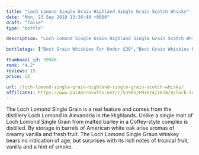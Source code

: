 ```yaml
---
title: "Loch Lomond Single Grain Highland Single Grain Scotch Whisky"
date: "Mon, 23 Sep 2019 13:36:48 +0000"
draft: "false"
type: "bottle"

description: "Loch Lomond Single Grain Highland Single Grain Scotch Whisky is a grain whisky from the Lomond whisky distillery (located in the Highland region). Rated an average of 4.2 out of 5 by 15 reviewers and available from The Green Welly Spot for only £25.0, falling slightly short of liquid gold but this in a solid everyday grain whisky."

bottletags: ["Best Grain Whiskies For Under £30","Best Grain Whiskies For Under £50","Best Grain Whiskies for under £75","Grain Whiskies","Whiskies of Scotland"]

thumbnail_id: 59948
rank: "4.2"
reviews: 15
price: 25

url: /loch-lomond-single-grain-highland-single-grain-scotch-whisky/
affiliate1: https://www.paidonresults.net/c/53905/FM1674/1674/0/loch-lomond-single-grain.html
---
```


The Loch Lomond Single Grain is a real feature and comes from the distillery Loch Lomond in Alexandria in the Highlands. Unlike a single malt of Loch Lomond Single Grain from malted barley in a Coffey-style complex is distilled. By storage in barrels of American white oak arise aromas of creamy vanilla and fresh fruit. The Loch Lomond Single Graun whiskey bears no indication of age, but surprises with its rich notes of tropical fruit, vanilla and a hint of smoke.
